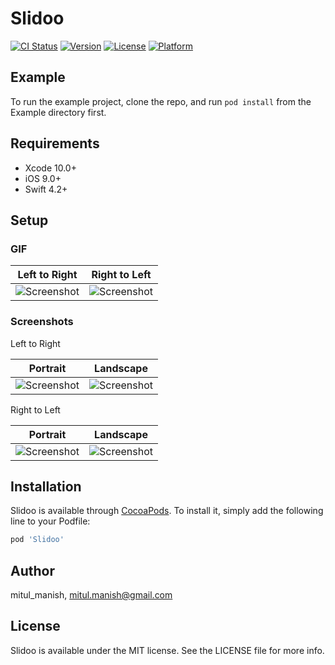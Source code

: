 # Slidoo

[![CI Status](https://img.shields.io/travis/mitul_manish/Slidoo.svg?style=flat)](https://travis-ci.org/mitul_manish/Slidoo)
[![Version](https://img.shields.io/cocoapods/v/Slidoo.svg?style=flat)](https://cocoapods.org/pods/Slidoo)
[![License](https://img.shields.io/cocoapods/l/Slidoo.svg?style=flat)](https://cocoapods.org/pods/Slidoo)
[![Platform](https://img.shields.io/cocoapods/p/Slidoo.svg?style=flat)](https://cocoapods.org/pods/Slidoo)

## Example

To run the example project, clone the repo, and run `pod install` from the Example directory first.

## Requirements

- Xcode 10.0+
- iOS 9.0+
- Swift 4.2+

## Setup

### GIF

|Left to Right|Right to Left|
|---|---|
|![Screenshot](https://firebasestorage.googleapis.com/v0/b/instafire-8f7b1.appspot.com/o/LTR-gif2.gif?alt=media&token=fbf0cc5b-27b2-4ba8-883b-37d8fab79642)|![Screenshot](https://firebasestorage.googleapis.com/v0/b/instafire-8f7b1.appspot.com/o/RTL_gif.gif?alt=media&token=383c301c-87ce-421a-836b-81848f6fdc8e)|

### Screenshots

Left to Right

|Portrait|Landscape|
|---|---|
|![Screenshot](https://firebasestorage.googleapis.com/v0/b/instafire-8f7b1.appspot.com/o/LTR-P.png?alt=media&token=526191d7-ef06-4524-a64b-701d219bddcb)|![Screenshot](https://firebasestorage.googleapis.com/v0/b/instafire-8f7b1.appspot.com/o/LTR-L.png?alt=media&token=4bf85324-08b6-4607-b077-1cec73979d81)|

Right to Left

|Portrait|Landscape|
|---|---|
|![Screenshot](https://firebasestorage.googleapis.com/v0/b/instafire-8f7b1.appspot.com/o/RTL-P.png?alt=media&token=2b7c3597-0e4c-4ee3-bca7-8872d6040ce5)|![Screenshot](https://firebasestorage.googleapis.com/v0/b/instafire-8f7b1.appspot.com/o/RTL-L.png?alt=media&token=7326f1a4-6fcb-4233-9159-b99e751cca35)|

## Installation

Slidoo is available through [CocoaPods](https://cocoapods.org). To install
it, simply add the following line to your Podfile:

```ruby
pod 'Slidoo'
```

## Author

mitul_manish, mitul.manish@gmail.com

## License

Slidoo is available under the MIT license. See the LICENSE file for more info.
